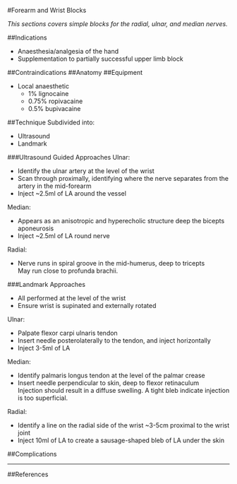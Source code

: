 #Forearm and Wrist Blocks

*This sections covers simple blocks for the radial, ulnar, and median nerves.*

##Indications
* Anaesthesia/analgesia of the hand
* Supplementation to partially successful upper limb block


##Contraindications
##Anatomy
##Equipment
* Local anaesthetic
	* 1% lignocaine
	* 0.75% ropivacaine
	* 0.5% bupivacaine

##Technique
Subdivided into:
* Ultrasound
* Landmark

###Ultrasound Guided Approaches
Ulnar:
* Identify the ulnar artery at the level of the wrist
* Scan through proximally, identifying where the nerve separates from the artery in the mid-forearm
* Inject ~2.5ml of LA around the vessel


Median:
* Appears as an anisotropic and hyperecholic structure deep the bicepts aponeurosis  
* Inject ~2.5ml of LA round nerve


Radial:
* Nerve runs in spiral groove in the mid-humerus, deep to tricepts  
May run close to profunda brachii.


###Landmark Approaches
* All performed at the level of the wrist
* Ensure wrist is supinated and externally rotated

Ulnar:
* Palpate flexor carpi ulnaris tendon
* Insert needle posterolaterally to the tendon, and inject horizontally
* Inject 3-5ml of LA

Median:
* Identify palmaris longus tendon at the level of the palmar crease
* Insert needle perpendicular to skin, deep to flexor retinaculum  
Injection should result in a diffuse swelling. A tight bleb indicate injection is too superficial.


Radial:
* Identify a line on the radial side of the wrist ~3-5cm proximal to the wrist joint
* Inject 10ml of LA to create a sausage-shaped bleb of LA under the skin


##Complications

---
##References
